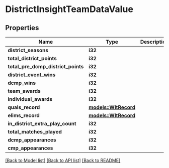 # DistrictInsightTeamDataValue

## Properties

Name | Type | Description | Notes
------------ | ------------- | ------------- | -------------
**district_seasons** | **i32** |  | 
**total_district_points** | **i32** |  | 
**total_pre_dcmp_district_points** | **i32** |  | 
**district_event_wins** | **i32** |  | 
**dcmp_wins** | **i32** |  | 
**team_awards** | **i32** |  | 
**individual_awards** | **i32** |  | 
**quals_record** | [**models::WltRecord**](WLT_Record.md) |  | 
**elims_record** | [**models::WltRecord**](WLT_Record.md) |  | 
**in_district_extra_play_count** | **i32** |  | 
**total_matches_played** | **i32** |  | 
**dcmp_appearances** | **i32** |  | 
**cmp_appearances** | **i32** |  | 

[[Back to Model list]](../README.md#documentation-for-models) [[Back to API list]](../README.md#documentation-for-api-endpoints) [[Back to README]](../README.md)


